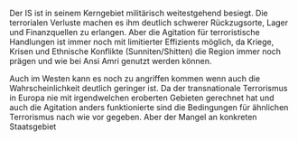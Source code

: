 Der IS ist in seinem Kerngebiet militärisch weitestgehend besiegt. Die terrorialen Verluste machen es ihm deutlich schwerer Rückzugsorte, Lager und Finanzquellen zu erlangen. Aber die Agitation für terroristische Handlungen ist immer noch mit limitierter Effizients möglich, da Kriege, Krisen und Ethnische Konflikte (Sunniten/Shitten) die Region immer noch prägen und wie bei Ansi Amri genutzt werden können.

Auch im Westen kann es noch zu angriffen kommen wenn auch die Wahrscheinlichkeit deutlich geringer ist. Da der transnationale Terrorismus in Europa nie mit irgendwelchen eroberten Gebieten gerechnet hat und auch die Agitation anders funktionierte sind die Bedingungen für ähnlichen Terrorismus nach wie vor gegeben. Aber der Mangel an konkreten Staatsgebiet 
